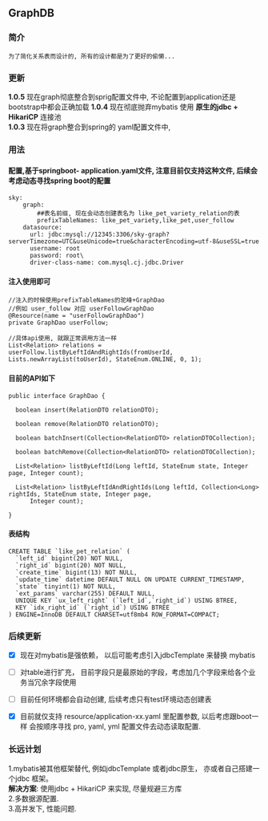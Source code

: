 ## GraphDB

### 简介
    为了简化关系表而设计的, 所有的设计都是为了更好的偷懒...

### 更新
**1.0.5** 现在graph彻底整合到sprig配置文件中, 不论配置到application还是bootstrap中都会正确加载
**1.0.4** 现在彻底抛弃mybatis 使用 **原生的jdbc + HikariCP** 连接池    
**1.0.3** 现在将graph整合到spring的 yaml配置文件中,


### 用法
#### 配置,基于springboot- application.yaml文件, 注意目前仅支持这种文件, 后续会考虑动态寻找spring boot的配置
```
sky:  
    graph:    
        ##表名前缀, 现在会动态创建表名为 like_pet_variety_relation的表    
        prefixTableNames: like_pet_variety,like_pet,user_follow    
    datasource:    
      url: jdbc:mysql://12345:3306/sky-graph?serverTimezone=UTC&useUnicode=true&characterEncoding=utf-8&useSSL=true    
      username: root    
      password: root\    
      driver-class-name: com.mysql.cj.jdbc.Driver   
```

#### 注入使用即可
```
//注入的时候使用prefixTableNames的驼峰+GraphDao
//例如 user_follow 对应 userFollowGraphDao
@Resource(name = "userFollowGraphDao")
private GraphDao userFollow;

//具体api使用, 就跟正常调用方法一样
List<Relation> relations = userFollow.listByLeftIdAndRightIds(fromUserId, 
Lists.newArrayList(toUserId), StateEnum.ONLINE, 0, 1);

```

#### 目前的API如下

```
public interface GraphDao {

  boolean insert(RelationDTO relationDTO);

  boolean remove(RelationDTO relationDTO);

  boolean batchInsert(Collection<RelationDTO> relationDTOCollection);

  boolean batchRemove(Collection<RelationDTO> relationDTOCollection);

  List<Relation> listByLeftId(Long leftId, StateEnum state, Integer page, Integer count);

  List<Relation> listByLeftIdAndRightIds(Long leftId, Collection<Long> rightIds, StateEnum state, Integer page,
      Integer count);

}
```

#### 表结构
```
CREATE TABLE `like_pet_relation` (
  `left_id` bigint(20) NOT NULL,
  `right_id` bigint(20) NOT NULL,
  `create_time` bigint(13) NOT NULL,
  `update_time` datetime DEFAULT NULL ON UPDATE CURRENT_TIMESTAMP,
  `state` tinyint(1) NOT NULL,
  `ext_params` varchar(255) DEFAULT NULL,
  UNIQUE KEY `ux_left_right` (`left_id`,`right_id`) USING BTREE,
  KEY `idx_right_id` (`right_id`) USING BTREE
) ENGINE=InnoDB DEFAULT CHARSET=utf8mb4 ROW_FORMAT=COMPACT;
```

### 后续更新
                  

* [x] 现在对mybatis是强依赖， 以后可能考虑引入jdbcTemplate 来替换 mybatis             
* [ ] 对table进行扩充， 目前字段只是最原始的字段，考虑加几个字段来给各个业务当冗余字段使用
* [ ] 目前任何环境都会自动创建, 后续考虑只有test环境动态创建表
* [x] 目前就仅支持 resource/application-xx.yaml 里配置参数, 以后考虑跟boot一样 会按顺序寻找 pro, yaml, yml 配置文件去动态读取配置.
   

### 长远计划
1.mybatis被其他框架替代, 例如jdbcTemplate 或者jdbc原生， 亦或者自己搭建一个jdbc 框架。    
**解决方案**: 使用jdbc + HikariCP 来实现, 尽量规避三方库     
2.多数据源配置.      
3.高并发下, 性能问题.    


